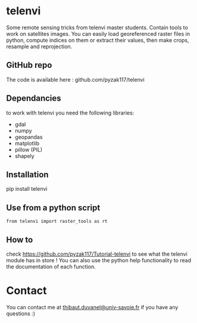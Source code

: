 # telenvi
Some remote sensing tricks from telenvi master students.
Contain tools to work on satellites images. You can easily load georeferenced raster files in python, compute indices on them or extract their values, then make crops, resample and reprojection.

## GitHub repo
The code is available here : github.com/pyzak117/telenvi

## Dependancies
to work with telenvi you need the following libraries:
  - gdal
  - numpy
  - geopandas
  - matplotlib
  - pillow (PIL)
  - shapely

## Installation
pip install telenvi

## Use from a python script
```
from telenvi import raster_tools as rt
```

## How to
check https://github.com/pyzak117/Tutorial-telenvi to see what the telenvi module has in store !
You can also use the python help functionality to read the documentation of each function. 

# Contact
You can contact me at thibaut.duvanel@univ-savoie.fr if you have any questions :)
